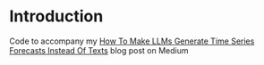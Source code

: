 # Introduction 

Code to accompany my [How To Make LLMs Generate Time Series Forecasts Instead Of Texts](https://ai.gopubby.com/how-to-make-llms-generate-time-series-forecasts-instead-of-texts-random-digressions-1b2f6d501c8c) blog post on Medium


